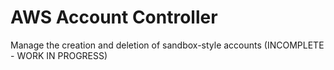 # AWS Account Controller

Manage the creation and deletion of sandbox-style accounts (INCOMPLETE - WORK IN PROGRESS)

